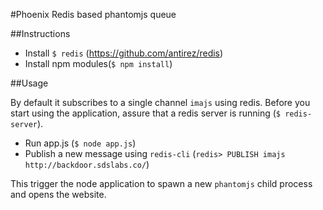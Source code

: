 #Phoenix
Redis based phantomjs queue

##Instructions

* Install `$ redis` (https://github.com/antirez/redis)
* Install npm modules(`$ npm install`)

##Usage

By default it subscribes to a single channel `imajs` using redis.
Before you start using the application, assure that a redis server is running (`$ redis-server`).

* Run app.js (`$ node app.js`)
* Publish a new message using `redis-cli` (`redis> PUBLISH imajs http://backdoor.sdslabs.co/`)

This trigger the node application to spawn a new `phantomjs` child process and opens the website.
